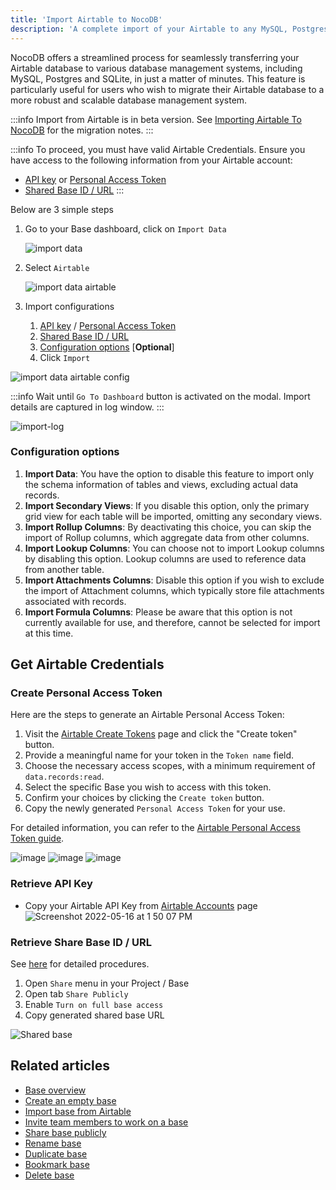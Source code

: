 ```yaml
---
title: 'Import Airtable to NocoDB'
description: 'A complete import of your Airtable to any MySQL, Postgres, SQLite and SQL server databases within minutes'
---
```


NocoDB offers a streamlined process for seamlessly transferring your Airtable database to various database management systems, including MySQL, Postgres and SQLite, in just a matter of minutes. This feature is particularly useful for users who wish to migrate their Airtable database to a more robust and scalable database management system.

:::info
Import from Airtable is in beta version. See [Importing Airtable To NocoDB](https://github.com/nocodb/nocodb/discussions/2122) for the migration notes.
:::

:::info
To proceed, you must have valid Airtable Credentials. Ensure you have access to the following information from your Airtable account:
- [API key](#retrieve-api-key) or [Personal Access Token](#create-personal-access-token)
- [Shared Base ID / URL](#retrieve-share-base-id--url)
:::

Below are 3 simple steps

1. Go to your Base dashboard, click on `Import Data`  
  
   ![import data](https://github.com/nocodb/nocodb/assets/86527202/e5ca7748-5918-4fec-a2f5-6ffa7ab753f8)
2. Select `Airtable`  
  
   ![import data airtable](https://github.com/nocodb/nocodb/assets/86527202/c9f4aab6-4de3-4e24-808a-27d4f10104ce)
3. Import configurations
   1. [API key](#retrieve-api-key) / [Personal Access Token](#create-personal-access-token)   
   2. [Shared Base ID / URL](#retrieve-share-base-id--url)  
   3. [Configuration options](#configuration-options)  [**Optional**]
   4. Click `Import`
  
  ![import data airtable config](/img/v2/base/import-airtable.png)

:::info
Wait until `Go To Dashboard` button is activated on the modal. Import details are captured in log window.
:::

![import-log](/img/v2/base/import-airtable-log.png)
  
[//]: # (![Screenshot 2022-09-14 at 9 33 42 AM]&#40;https://user-images.githubusercontent.com/86527202/190057152-be9ec6cb-e414-465c-8967-d1ad40478ce1.png&#41;)

### Configuration options
1. **Import Data**: You have the option to disable this feature to import only the schema information of tables and views, excluding actual data records.
2. **Import Secondary Views**: If you disable this option, only the primary grid view for each table will be imported, omitting any secondary views.
3. **Import Rollup Columns**: By deactivating this choice, you can skip the import of Rollup columns, which aggregate data from other columns.
4. **Import Lookup Columns**: You can choose not to import Lookup columns by disabling this option. Lookup columns are used to reference data from another table.
5. **Import Attachments Columns**: Disable this option if you wish to exclude the import of Attachment columns, which typically store file attachments associated with records.
6. **Import Formula Columns**: Please be aware that this option is not currently available for use, and therefore, cannot be selected for import at this time.


## Get Airtable Credentials

### Create Personal Access Token
Here are the steps to generate an Airtable Personal Access Token:

1. Visit the [Airtable Create Tokens](https://airtable.com/create/tokens) page and click the "Create token" button.
2. Provide a meaningful name for your token in the `Token name` field.
3. Choose the necessary access scopes, with a minimum requirement of `data.records:read`.
4. Select the specific Base you wish to access with this token.
5. Confirm your choices by clicking the `Create token` button.
6. Copy the newly generated `Personal Access Token` for your use.

For detailed information, you can refer to the [Airtable Personal Access Token guide](https://airtable.com/developers/web/guides/personal-access-tokens).

![image](/img/v2/base/pat-1.png)
![image](/img/v2/base/pat-2.png)
![image](/img/v2/base/pat-3.png)

### Retrieve API Key
- Copy your Airtable API Key from [Airtable Accounts](https://airtable.com/account) page
  ![Screenshot 2022-05-16 at 1 50 07 PM](https://user-images.githubusercontent.com/86527202/168569905-48c16d6d-c44a-4337-be49-0ac3dc1f7b75.png)

### Retrieve Share Base ID / URL

See [here](https://support.airtable.com/hc/en-us/articles/205752117-Creating-a-base-share-link-or-a-view-share-link#basesharelink) for detailed procedures.

1. Open `Share` menu in your Project / Base
2. Open tab `Share Publicly`
3. Enable `Turn on full base access`
4. Copy generated shared base URL

![Shared base](/img/v2/base/airtable-shared-base.png)

[//]: # (   ![Screenshot 2022-05-16 at 3 47 27 PM]&#40;https://user-images.githubusercontent.com/86527202/168572054-533b8c19-d76e-4add-b876-f1e0570ac33c.png&#41;)
[//]: # (   ![Screenshot 2022-05-16 at 3 41 54 PM]&#40;https://user-images.githubusercontent.com/86527202/168572062-5dee065d-2394-426d-8f43-77ecc0c9b73f.png&#41;)


## Related articles
- [Base overview](/bases/base-overview)
- [Create an empty base](/bases/create-base)
- [Import base from Airtable](/bases/import-base-from-airtable)
- [Invite team members to work on a base](/bases/base-collaboration)
- [Share base publicly](/bases/share-base)
- [Rename base](/bases/actions-on-base#rename-base)
- [Duplicate base](/bases/actions-on-base#duplicate-base)
- [Bookmark base](/bases/actions-on-base#star-base)
- [Delete base](/bases/actions-on-base#delete-base)



